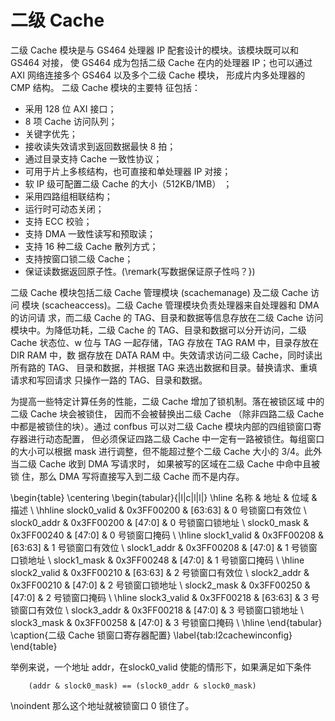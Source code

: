 二级 Cache
==========

二级 Cache 模块是与 GS464 处理器 IP 配套设计的模块。该模块既可以和 GS464 对接，
使 GS464 成为包括二级 Cache 在内的处理器 IP；也可以通过 AXI 网络连接多个 GS464
以及多个二级 Cache 模块， 形成片内多处理器的 CMP 结构。 二级 Cache 模块的主要特
征包括：

  - 采用 128 位 AXI 接口；
  - 8 项 Cache 访问队列；
  - 关键字优先；
  - 接收读失效请求到返回数据最快 8 拍；
  - 通过目录支持 Cache 一致性协议；
  - 可用于片上多核结构，也可直接和单处理器 IP 对接；
  - 软 IP 级可配置二级 Cache 的大小（512KB/1MB） ；
  - 采用四路组相联结构；
  - 运行时可动态关闭；
  - 支持 ECC 校验；
  - 支持 DMA 一致性读写和预取读；
  - 支持 16 种二级 Cache 散列方式；
  - 支持按窗口锁二级 Cache；
  - 保证读数据返回原子性。(\remark{写数据保证原子性吗？})

二级 Cache 模块包括二级 Cache 管理模块 (scachemanage) 及二级 Cache 访问 模块
(scacheaccess)。二级 Cache 管理模块负责处理器来自处理器和 DMA 的访问请 求，而二级
Cache 的 TAG、目录和数据等信息存放在二级 Cache 访问模块中。为降低功耗，二级
Cache 的 TAG、目录和数据可以分开访问，二级 Cache 状态位、w 位与 TAG
一起存储，TAG 存放在 TAG RAM 中，目录存放在 DIR RAM 中，数 据存放在 DATA RAM
中。失效请求访问二级 Cache，同时读出所有路的 TAG、 目录和数据，并根据 TAG
来选出数据和目录。替换请求、重填请求和写回请求 只操作一路的 TAG、目录和数据。

为提高一些特定计算任务的性能，二级 Cache 增加了锁机制。落在被锁区域 中的二级
Cache 块会被锁住， 因而不会被替换出二级 Cache （除非四路二级 Cache 
中都是被锁住的块）。通过 confbus 可以对二级 Cache
模块内部的四组锁窗口寄存器进行动态配置， 但必须保证四路二级 Cache
中一定有一路被锁住。每组窗口 的大小可以根据 mask 进行调整，但不能超过整个二级
Cache 大小的 3/4。此外 当二级 Cache 收到 DMA 写请求时， 如果被写的区域在二级
Cache 中命中且被锁 住，那么 DMA 写将直接写入到二级 Cache 而不是内存。

\begin{table}
  \centering
  \begin{tabular}{|l|c|l|l|} \hline
    名称          & 地址       & 位域    & 描述             \\ \hhline
    slock0\_valid & 0x3FF00200 & [63:63] & 0 号锁窗口有效位 \\ 
    slock0\_addr  & 0x3FF00200 & [47:0]  & 0 号锁窗口锁地址 \\ 
    slock0\_mask  & 0x3FF00240 & [47:0]  & 0 号锁窗口掩码   \\ \hline
    slock1\_valid & 0x3FF00208 & [63:63] & 1 号锁窗口有效位 \\ 
    slock1\_addr  & 0x3FF00208 & [47:0]  & 1 号锁窗口锁地址 \\ 
    slock1\_mask  & 0x3FF00248 & [47:0]  & 1 号锁窗口掩码   \\ \hline
    slock2\_valid & 0x3FF00210 & [63:63] & 2 号锁窗口有效位 \\ 
    slock2\_addr  & 0x3FF00210 & [47:0]  & 2 号锁窗口锁地址 \\ 
    slock2\_mask  & 0x3FF00250 & [47:0]  & 2 号锁窗口掩码   \\ \hline
    slock3\_valid & 0x3FF00218 & [63:63] & 3 号锁窗口有效位 \\ 
    slock3\_addr  & 0x3FF00218 & [47:0]  & 3 号锁窗口锁地址 \\ 
    slock3\_mask  & 0x3FF00258 & [47:0]  & 3 号锁窗口掩码   \\ \hline
  \end{tabular}
  \caption{二级 Cache 锁窗口寄存器配置}
  \label{tab:l2cachewinconfig}
\end{table}

举例来说，一个地址 addr，在slock0\_valid 使能的情形下，如果满足如下条件

        (addr & slock0_mask) == (slock0_addr & slock0_mask)

\noindent 那么这个地址就被锁窗口 0 锁住了。

